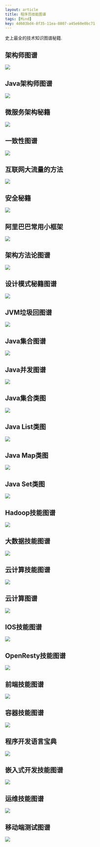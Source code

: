 ```yaml
---
layout: article
title: 程序员技能图谱
tags: [Mind]
key: 4d603bd4-8f35-11ea-8807-a45e60e0bc71
---
```


史上最全的技术知识图谱秘籍.

<!--more-->

## 架构师图谱

![](https://i.loli.net/2020/08/22/mqBfeCRMXlg81G9.jpg)

## Java架构师图谱

![](https://i.loli.net/2020/08/22/2LEsAQYrGBh18Fy.jpg)

## 微服务架构秘籍

![](https://i.loli.net/2020/08/22/eNK7r3huo6zLt52.jpg)

## 一致性图谱

![](https://i.loli.net/2020/08/22/pFoUz32k9A7GJnm.jpg)

## 互联网大流量的方法

![](https://i.loli.net/2020/08/22/tgLoFBw38JCDVUT.jpg)

## 安全秘籍

![](https://i.loli.net/2020/08/22/JodzE8ueSfKvb5X.jpg)

## 阿里巴巴常用小框架

![](https://i.loli.net/2020/08/22/kPojrGWJugL1Nlx.jpg)

## 架构方法论图谱

![](https://i.loli.net/2020/08/22/sg9WfVCuRPtO8wU.jpg)

## 设计模式秘籍图谱

![](https://i.loli.net/2020/08/22/sX8RKSPZBDxv9WJ.jpg)

## JVM垃圾回图谱

![](https://i.loli.net/2020/08/22/eQTxCktVhgJ7pN2.png)

## Java集合图谱

![](https://i.loli.net/2020/08/22/GQkyz4TXCqw5U8S.jpg)

## Java并发图谱

![](https://i.loli.net/2020/08/22/RQGt6lpUidKbWYw.jpg)

## Java集合类图

![](https://i.loli.net/2020/08/22/iP8rAuH3YlSmQVa.jpg)

## Java List类图

![](https://i.loli.net/2020/08/22/L5e2ac1pnbOzdVv.jpg)

## Java Map类图

![](https://i.loli.net/2020/08/22/q9mrClXREaikOWK.jpg)

## Java Set类图

![](https://i.loli.net/2020/08/22/mDnFAUc2aqfPzQG.jpg)

## Hadoop技能图谱

![](https://i.loli.net/2020/08/22/2JTz8RhtyNb76w5.jpg)

## 大数据技能图谱

![](https://i.loli.net/2020/08/22/pknfL3yYVEt2NXA.jpg)

## 云计算技能图谱

![](https://i.loli.net/2020/08/22/F9XqyPWZK25Ofgh.jpg)

## 云计算图谱

![](https://i.loli.net/2020/08/22/k6BRetzZIl79MAU.jpg)

## IOS技能图谱

![](https://i.loli.net/2020/08/22/ZUsxnAmzurp4QVv.jpg)

## OpenResty技能图谱

![](https://i.loli.net/2020/08/22/NUAmxgkRtTcLGpI.jpg)

## 前端技能图谱

![](https://i.loli.net/2020/08/22/dBxT3fng4PC2pDq.jpg)

## 容器技能图谱

![](https://i.loli.net/2020/08/22/RhqVNvdAT6bpXYf.jpg)

## 程序开发语言宝典

![](https://i.loli.net/2020/08/22/jqZCpGnIt29uPhB.jpg)

## 嵌入式开发技能图谱

![](https://i.loli.net/2020/08/22/KdA1Cp3zsSUF8QV.jpg)

## 运维技能图谱

![](https://i.loli.net/2020/08/22/NjtAz6dpvkwsGRS.jpg)

## 移动端测试图谱

![](https://i.loli.net/2020/08/22/VOpbdvX8l46NTE1.jpg)
